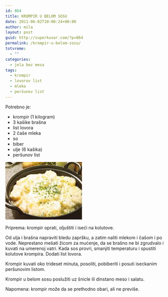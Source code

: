 ```yaml
---
id: 864
title: KROMPIR U BELOM SOSU
date: 2011-06-02T10:00:24+00:00
author: mila
layout: post
guid: http://superkuvar.com/?p=864
permalink: /krompir-u-belom-sosu/
totvreme:
  - ""
categories:
  - jela bez mesa
tags:
  - krompir
  - lovorov list
  - mleko
  - peršunov list
---
```

Potrebno je:

  * krompir (1 kilogram)
  * 3 kašike brašna
  * list lovora
  * 2 čaše mleka
  * so
  * biber
  * ulje (6 kašika)
  * peršunov list

<img class="alignnone size-full wp-image-885" title="krompirubelomsosu" src="/wp-content/uploads/2011/06/krompirubelomsosu.jpg" alt="" width="240" height="180" /> 

Priprema: krompir oprati, oljuštiti i iseći na kolutove.

Od ulja i brašna napraviti bledu zapršku, a zatim naliti mlekom i čašom i po vode. Neprestano mešati žicom za mućenje, da se brašno ne bi zgrudvalo i kuvati na umerenoj vatri. Kada sos provri, smanjiti temperaturu i spustiti kolutove krompira. Dodati list lovora.

Krompir kuvati oko trideset minuta, posoliti, pobiberiti i posuti iseckanim peršunovim listom.

Krompir u belom sosu poslužiti uz šnicle ili dinstano meso i salatu.

Napomena: krompir može da se prethodno obari, ali ne previše.